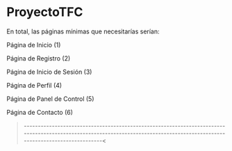 # ProyectoTFC

En total, las páginas mínimas que necesitarías serían:

Página de Inicio (1)

Página de Registro (2)

Página de Inicio de Sesión (3)

Página de Perfil (4)

Página de Panel de Control (5)

Página de Contacto (6)



>----------------------------------------------------------------------------------------------------------------------------------------------------------------------------<
